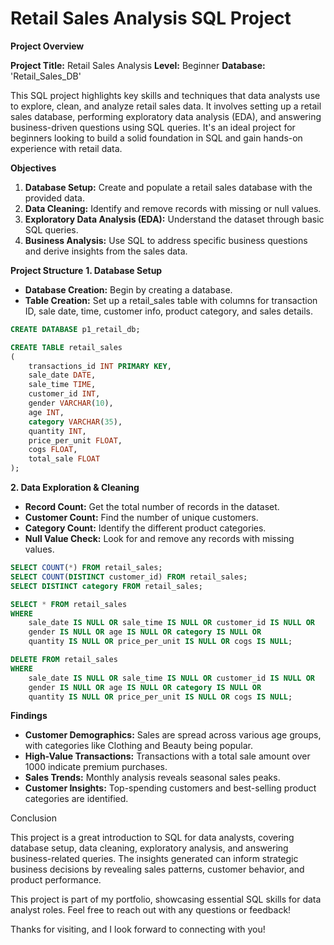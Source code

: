 # Retail Sales Analysis SQL Project

**Project Overview**

**Project Title:** Retail Sales Analysis
**Level:** Beginner
**Database:** 'Retail_Sales_DB'

This SQL project highlights key skills and techniques that data analysts use to explore, clean, and analyze retail sales data. It involves setting up a retail sales database, performing exploratory data analysis (EDA), and answering business-driven questions using SQL queries. It's an ideal project for beginners looking to build a solid foundation in SQL and gain hands-on experience with retail data.

**Objectives**

1. **Database Setup:** Create and populate a retail sales database with the provided data.
2. **Data Cleaning:** Identify and remove records with missing or null values.
3. **Exploratory Data Analysis (EDA):** Understand the dataset through basic SQL queries.
4. **Business Analysis:** Use SQL to address specific business questions and derive insights from the sales data.

**Project Structure**
**1. Database Setup**

- **Database Creation:** Begin by creating a database.
- **Table Creation:** Set up a retail_sales table with columns for transaction ID, sale date, time, customer info, product category, and sales details.


```sql
CREATE DATABASE p1_retail_db;

CREATE TABLE retail_sales
(
    transactions_id INT PRIMARY KEY,
    sale_date DATE,	
    sale_time TIME,
    customer_id INT,	
    gender VARCHAR(10),
    age INT,
    category VARCHAR(35),
    quantity INT,
    price_per_unit FLOAT,	
    cogs FLOAT,
    total_sale FLOAT
);
```

**2. Data Exploration & Cleaning**

- **Record Count:** Get the total number of records in the dataset.
- **Customer Count:** Find the number of unique customers.
- **Category Count:** Identify the different product categories.
- **Null Value Check:** Look for and remove any records with missing values.


```sql
SELECT COUNT(*) FROM retail_sales;
SELECT COUNT(DISTINCT customer_id) FROM retail_sales;
SELECT DISTINCT category FROM retail_sales;

SELECT * FROM retail_sales
WHERE 
    sale_date IS NULL OR sale_time IS NULL OR customer_id IS NULL OR 
    gender IS NULL OR age IS NULL OR category IS NULL OR 
    quantity IS NULL OR price_per_unit IS NULL OR cogs IS NULL;

DELETE FROM retail_sales
WHERE 
    sale_date IS NULL OR sale_time IS NULL OR customer_id IS NULL OR 
    gender IS NULL OR age IS NULL OR category IS NULL OR 
    quantity IS NULL OR price_per_unit IS NULL OR cogs IS NULL;
```

**Findings**

- **Customer Demographics:** Sales are spread across various age groups, with categories like Clothing and Beauty being popular.
- **High-Value Transactions:** Transactions with a total sale amount over 1000 indicate premium purchases.
- **Sales Trends:** Monthly analysis reveals seasonal sales peaks.
- **Customer Insights:** Top-spending customers and best-selling product categories are identified.

Conclusion

This project is a great introduction to SQL for data analysts, covering database setup, data cleaning, exploratory analysis, and answering business-related queries. The insights generated can inform strategic business decisions by revealing sales patterns, customer behavior, and product performance.

This project is part of my portfolio, showcasing essential SQL skills for data analyst roles. Feel free to reach out with any questions or feedback!

Thanks for visiting, and I look forward to connecting with you!
